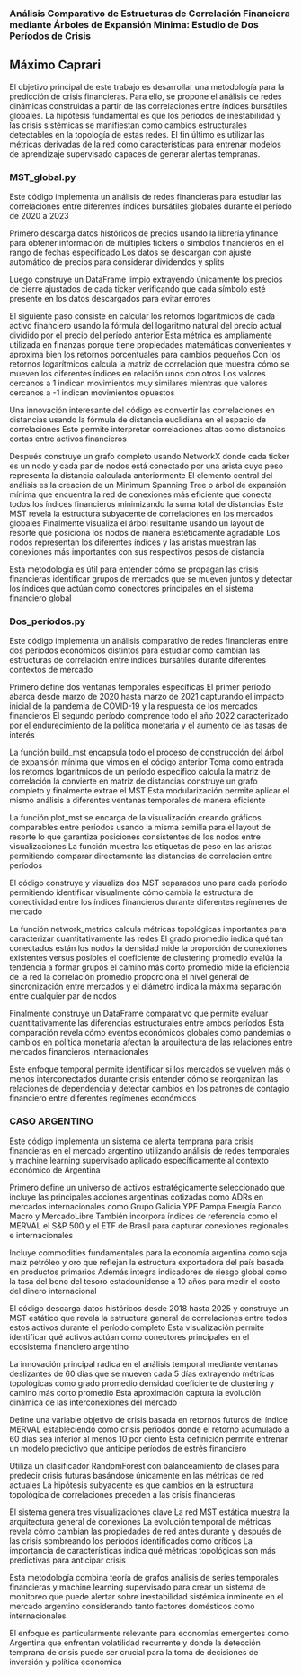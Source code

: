### Análisis Comparativo de Estructuras de Correlación Financiera mediante Árboles de Expansión Mínima: Estudio de Dos Períodos de Crisis
## Máximo Caprari


El objetivo principal de este trabajo es desarrollar una metodología para la predicción de crisis financieras. Para ello, se propone el análisis de redes dinámicas construidas a partir de las correlaciones entre índices bursátiles globales. La hipótesis fundamental es que los períodos de inestabilidad y las crisis sistémicas se manifiestan como cambios estructurales detectables en la topología de estas redes. El fin último es utilizar las métricas derivadas de la red como características para entrenar modelos de aprendizaje supervisado capaces de generar alertas tempranas.


### MST_global.py

Este código implementa un análisis de redes financieras para estudiar las correlaciones entre diferentes índices bursátiles globales durante el período de 2020 a 2023

Primero descarga datos históricos de precios usando la librería yfinance para obtener información de múltiples tickers o símbolos financieros en el rango de fechas especificado Los datos se descargan con ajuste automático de precios para considerar dividendos y splits

Luego construye un DataFrame limpio extrayendo únicamente los precios de cierre ajustados de cada ticker verificando que cada símbolo esté presente en los datos descargados para evitar errores

El siguiente paso consiste en calcular los retornos logarítmicos de cada activo financiero usando la fórmula del logaritmo natural del precio actual dividido por el precio del período anterior Esta métrica es ampliamente utilizada en finanzas porque tiene propiedades matemáticas convenientes y aproxima bien los retornos porcentuales para cambios pequeños
Con los retornos logarítmicos calcula la matriz de correlación que muestra cómo se mueven los diferentes índices en relación unos con otros Los valores cercanos a 1 indican movimientos muy similares mientras que valores cercanos a -1 indican movimientos opuestos

Una innovación interesante del código es convertir las correlaciones en distancias usando la fórmula de distancia euclidiana en el espacio de correlaciones Esto permite interpretar correlaciones altas como distancias cortas entre activos financieros

Después construye un grafo completo usando NetworkX donde cada ticker es un nodo y cada par de nodos está conectado por una arista cuyo peso representa la distancia calculada anteriormente
El elemento central del análisis es la creación de un Minimum Spanning Tree o árbol de expansión mínima que encuentra la red de conexiones más eficiente que conecta todos los índices financieros minimizando la suma total de distancias Este MST revela la estructura subyacente de correlaciones en los mercados globales
Finalmente visualiza el árbol resultante usando un layout de resorte que posiciona los nodos de manera estéticamente agradable Los nodos representan los diferentes índices y las aristas muestran las conexiones más importantes con sus respectivos pesos de distancia

Esta metodología es útil para entender cómo se propagan las crisis financieras identificar grupos de mercados que se mueven juntos y detectar los índices que actúan como conectores principales en el sistema financiero global



### Dos_períodos.py


Este código implementa un análisis comparativo de redes financieras entre dos períodos económicos distintos para estudiar cómo cambian las estructuras de correlación entre índices bursátiles durante diferentes contextos de mercado

Primero define dos ventanas temporales específicas El primer período abarca desde marzo de 2020 hasta marzo de 2021 capturando el impacto inicial de la pandemia de COVID-19 y la respuesta de los mercados financieros El segundo período comprende todo el año 2022 caracterizado por el endurecimiento de la política monetaria y el aumento de las tasas de interés

La función build_mst encapsula todo el proceso de construcción del árbol de expansión mínima que vimos en el código anterior Toma como entrada los retornos logarítmicos de un período específico calcula la matriz de correlación la convierte en matriz de distancias construye un grafo completo y finalmente extrae el MST Esta modularización permite aplicar el mismo análisis a diferentes ventanas temporales de manera eficiente

La función plot_mst se encarga de la visualización creando gráficos comparables entre períodos usando la misma semilla para el layout de resorte lo que garantiza posiciones consistentes de los nodos entre visualizaciones La función muestra las etiquetas de peso en las aristas permitiendo comparar directamente las distancias de correlación entre períodos

El código construye y visualiza dos MST separados uno para cada período permitiendo identificar visualmente cómo cambia la estructura de conectividad entre los índices financieros durante diferentes regímenes de mercado

La función network_metrics calcula métricas topológicas importantes para caracterizar cuantitativamente las redes El grado promedio indica qué tan conectados están los nodos la densidad mide la proporción de conexiones existentes versus posibles el coeficiente de clustering promedio evalúa la tendencia a formar grupos el camino más corto promedio mide la eficiencia de la red la correlación promedio proporciona el nivel general de sincronización entre mercados y el diámetro indica la máxima separación entre cualquier par de nodos

Finalmente construye un DataFrame comparativo que permite evaluar cuantitativamente las diferencias estructurales entre ambos períodos Esta comparación revela cómo eventos económicos globales como pandemias o cambios en política monetaria afectan la arquitectura de las relaciones entre mercados financieros internacionales

Este enfoque temporal permite identificar si los mercados se vuelven más o menos interconectados durante crisis entender cómo se reorganizan las relaciones de dependencia y detectar cambios en los patrones de contagio financiero entre diferentes regímenes económicos



### CASO ARGENTINO

Este código implementa un sistema de alerta temprana para crisis financieras en el mercado argentino utilizando análisis de redes temporales y machine learning supervisado aplicado específicamente al contexto económico de Argentina

Primero define un universo de activos estratégicamente seleccionado que incluye las principales acciones argentinas cotizadas como ADRs en mercados internacionales como Grupo Galicia YPF Pampa Energía Banco Macro y MercadoLibre También incorpora índices de referencia como el MERVAL el S&P 500 y el ETF de Brasil para capturar conexiones regionales e internacionales

Incluye commodities fundamentales para la economía argentina como soja maíz petróleo y oro que reflejan la estructura exportadora del país basada en productos primarios Además integra indicadores de riesgo global como la tasa del bono del tesoro estadounidense a 10 años para medir el costo del dinero internacional

El código descarga datos históricos desde 2018 hasta 2025 y construye un MST estático que revela la estructura general de correlaciones entre todos estos activos durante el período completo Esta visualización permite identificar qué activos actúan como conectores principales en el ecosistema financiero argentino

La innovación principal radica en el análisis temporal mediante ventanas deslizantes de 60 días que se mueven cada 5 días extrayendo métricas topológicas como grado promedio densidad coeficiente de clustering y camino más corto promedio Esta aproximación captura la evolución dinámica de las interconexiones del mercado

Define una variable objetivo de crisis basada en retornos futuros del índice MERVAL estableciendo como crisis períodos donde el retorno acumulado a 60 días sea inferior al menos 10 por ciento Esta definición permite entrenar un modelo predictivo que anticipe períodos de estrés financiero

Utiliza un clasificador RandomForest con balanceamiento de clases para predecir crisis futuras basándose únicamente en las métricas de red actuales La hipótesis subyacente es que cambios en la estructura topológica de correlaciones preceden a las crisis financieras

El sistema genera tres visualizaciones clave La red MST estática muestra la arquitectura general de conexiones La evolución temporal de métricas revela cómo cambian las propiedades de red antes durante y después de las crisis sombreando los períodos identificados como críticos La importancia de características indica qué métricas topológicas son más predictivas para anticipar crisis

Esta metodología combina teoría de grafos análisis de series temporales financieras y machine learning supervisado para crear un sistema de monitoreo que puede alertar sobre inestabilidad sistémica inminente en el mercado argentino considerando tanto factores domésticos como internacionales

El enfoque es particularmente relevante para economías emergentes como Argentina que enfrentan volatilidad recurrente y donde la detección temprana de crisis puede ser crucial para la toma de decisiones de inversión y política económica

